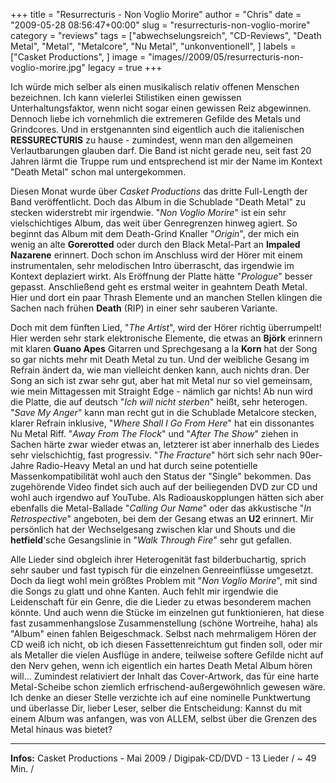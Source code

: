 +++
title = "Resurrecturis - Non Voglio Morire"
author = "Chris"
date = "2009-05-28 08:56:47+00:00"
slug = "resurrecturis-non-voglio-morire"
category = "reviews"
tags = ["abwechselungsreich", "CD-Reviews", "Death Metal", "Metal", "Metalcore", "Nu Metal", "unkonventionell", ]
labels = ["Casket Productions", ]
image = "images//2009/05/resurrecturis-non-voglio-morire.jpg"
legacy = true
+++

Ich würde mich selber als einen musikalisch relativ offenen Menschen bezeichnen. Ich kann vielerlei Stilistiken einen gewissen Unterhaltungsfaktor, wenn nicht sogar einen gewissen Reiz abgewinnen. Dennoch liebe ich vornehmlich die extremeren Gefilde des Metals und Grindcores. Und in erstgenannten sind eigentlich auch die italienischen **RESSURECTURIS** zu hause - zumindest, wenn man den allgemeinen Verlautbarungen glauben darf. Die Band ist nicht gerade neu, seit fast 20 Jahren lärmt die Truppe rum und entsprechend ist mir der Name im Kontext "Death Metal" schon mal untergekommen.

Diesen Monat wurde über _Casket Productions_ das dritte Full-Length der Band veröffentlicht. Doch das Album in die Schublade "Death Metal" zu stecken widerstrebt mir irgendwie. "_Non Voglio Morire_" ist ein sehr vielschichtiges Album, das weit über Genregrenzen hinweg agiert. So beginnt das Album mit dem Death-Grind Knaller "_Origin_", der mich ein wenig an alte **Gorerotted** oder durch den Black Metal-Part an **Impaled Nazarene** erinnert. Doch schon im Anschluss wird der Hörer mit einem instrumentalen, sehr melodischen Intro überrascht, das irgendwie im Kontext deplaziert wirkt. Als Eröffnung der Platte hätte "_Prologue_" besser gepasst. Anschließend geht es erstmal weiter in geahntem Death Metal. Hier und dort ein paar Thrash Elemente und an manchen Stellen klingen die Sachen nach frühen **Death** (RIP) in einer sehr sauberen Variante.

Doch mit dem fünften Lied, "_The Artist_", wird der Hörer richtig überrumpelt! Hier werden sehr stark elektronische Elemente, die etwas an **Björk** erinnern mit klaren **Guano Apes** Gitarren und Sprechgesang a la **Korn** hat der Song so gar nichts mehr mit Death Metal zu tun. Und der weibliche Gesang im Refrain ändert da, wie man vielleicht denken kann, auch nichts dran. Der Song an sich ist zwar sehr gut, aber hat mit Metal nur so viel gemeinsam, wie mein Mittagessen mit Straight Edge - nämlich gar nichts!
Ab nun wird die Platte, die auf deutsch "_Ich will nicht sterben_" heißt, sehr heterogen. "_Save My Anger_" kann man recht gut in die Schublade Metalcore stecken, klarer Refrain inklusive, "_Where Shall I Go From Here_" hat ein dissonantes Nu Metal Riff. "_Away From The Flock_" und "_After The Show_" ziehen in Sachen härte zwar wieder etwas an, letzterer ist aber innerhalb des Liedes sehr vielschichtig, fast progressiv. "_The Fracture_" hört sich sehr nach 90er-Jahre Radio-Heavy Metal an und hat durch seine potentielle Massenkompatibilität wohl auch den Status der "Single" bekommen. Das zugehörende Video findet sich auch auf der beiliegenden DVD zur CD und wohl auch irgendwo auf YouTube. Als Radioauskopplungen hätten sich aber ebenfalls die Metal-Ballade "_Calling Our Name_" oder das akkustische "_In Retrospective_" angeboten, bei dem der Gesang etwas an **U2** erinnert. Mir persönlich hat der Wechselgesang zwischen klar und Shouts und die **hetfield**'sche Gesangslinie in "_Walk Through Fire_" sehr gut gefallen.

Alle Lieder sind obgleich ihrer Heterogenität fast bilderbuchartig, sprich sehr sauber und fast typisch für die einzelnen Genreeinflüsse umgesetzt. Doch da liegt wohl mein größtes Problem mit "_Non Voglio Morire_", mit sind die Songs zu glatt und ohne Kanten. Auch fehlt mir irgendwie die Leidenschaft für ein Genre, die die Lieder zu etwas besonderem machen könnte. Und auch wenn die Stücke im einzelnen gut funktionieren, hat diese fast zusammenhangslose Zusammenstellung (schöne Wortreihe, haha) als "Album" einen fahlen Beigeschmack. Selbst nach mehrmaligem Hören der CD weiß ich nicht, ob ich diesen Fassettenreichtum gut finden soll, oder mir als Metaller die vielen Ausflüge in andere, teilweise softere Gefilde nicht auf den Nerv gehen, wenn ich eigentlich ein hartes Death Metal Album hören will... Zumindest relativiert der Inhalt das Cover-Artwork, das für eine harte Metal-Scheibe schon ziemlich erfrischend-außergewöhnlich gewesen wäre.
Ich denke an dieser Stelle verzichte ich auf eine nominelle Punktwertung und überlasse Dir, lieber Leser, selber die Entscheidung: Kannst du mit einem Album was anfangen, was von ALLEM, selbst über die Grenzen des Metal hinaus was bietet?




---
**Infos:**
Casket Productions - Mai 2009 / 
Digipak-CD/DVD - 13 Lieder / ~ 49 Min. / 
